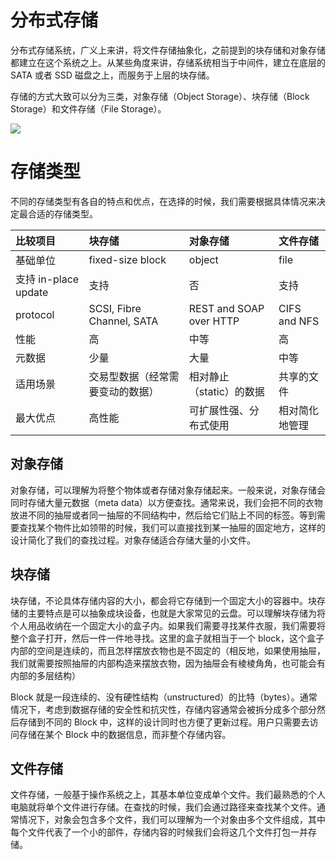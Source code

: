 # 分布式存储

分布式存储系统，广义上来讲，将文件存储抽象化，之前提到的块存储和对象存储都建立在这个系统之上。从某些角度来讲，存储系统相当于中间件，建立在底层的 SATA 或者 SSD 磁盘之上，而服务于上层的块存储。

存储的方式大致可以分为三类，对象存储（Object Storage）、块存储（Block Storage）和文件存储（File Storage）。

![](https://i.postimg.cc/ZRCQqF7b/image.png)

# 存储类型

不同的存储类型有各自的特点和优点，在选择的时候，我们需要根据具体情况来决定最合适的存储类型。

| 比较项目             | 块存储                           | 对象存储                 | 文件存储       |
| :------------------- | :------------------------------- | :----------------------- | :------------- |
| 基础单位             | fixed-size block                 | object                   | file           |
| 支持 in-place update | 支持                             | 否                       | 支持           |
| protocol             | SCSI, Fibre Channel, SATA        | REST and SOAP over HTTP  | CIFS and NFS   |
| 性能                 | 高                               | 中等                     | 高             |
| 元数据               | 少量                             | 大量                     | 中等           |
| 适用场景             | 交易型数据（经常需要变动的数据） | 相对静止（static）的数据 | 共享的文件     |
| 最大优点             | 高性能                           | 可扩展性强、分布式使用   | 相对简化地管理 |

## 对象存储

对象存储，可以理解为将整个物体或者存储对象存储起来。一般来说，对象存储会同时存储大量元数据（meta data）以方便查找。通常来说，我们会把不同的衣物放进不同的抽屉或者同一抽屉的不同结构中，然后给它们贴上不同的标签。等到需要查找某个物件比如领带的时候，我们可以直接找到某一抽屉的固定地方，这样的设计简化了我们的查找过程。对象存储适合存储大量的小文件。

## 块存储

块存储，不论具体存储内容的大小，都会将它存储到一个固定大小的容器中。块存储的主要特点是可以抽象成块设备，也就是大家常见的云盘。可以理解块存储为将个人用品收纳在一个固定大小的盒子内。如果我们需要寻找某件衣服，我们需要将整个盒子打开，然后一件一件地寻找。这里的盒子就相当于一个 block，这个盒子内部的空间是连续的，而且怎样摆放衣物也是不固定的（相反地，如果使用抽屉，我们就需要按照抽屉的内部构造来摆放衣物，因为抽屉会有棱棱角角，也可能会有内部的多层结构）

Block 就是一段连续的、没有硬性结构（unstructured）的比特（bytes）。通常情况下，考虑到数据存储的安全性和抗灾性，存储内容通常会被拆分成多个部分然后存储到不同的 Block 中，这样的设计同时也方便了更新过程。用户只需要去访问存储在某个 Block 中的数据信息，而非整个存储内容。

## 文件存储

文件存储，一般基于操作系统之上，其基本单位变成单个文件。我们最熟悉的个人电脑就将单个文件进行存储。在查找的时候，我们会通过路径来查找某个文件。通常情况下，对象会包含多个文件，我们可以理解为一个对象由多个文件组成，其中每个文件代表了一个小的部件，存储内容的时候我们会将这几个文件打包一并存储。
